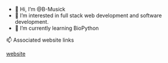 - 👋 Hi, I’m @B-Musick
- 👀 I’m interested in full stack web development and software development.
- 🌱 I’m currently learning BioPython

📫 Associated website links 
<!-- [![website](./img/globe-light.svg)](https://codestackr.com#gh-light-mode-only) -->
[website]

<!---
B-Musick/B-Musick is a ✨ special ✨ repository because its `README.md` (this file) appears on your GitHub profile.
You can click the Preview link to take a look at your changes.
--->

[website]:http://www.brendanmusick.ca/
